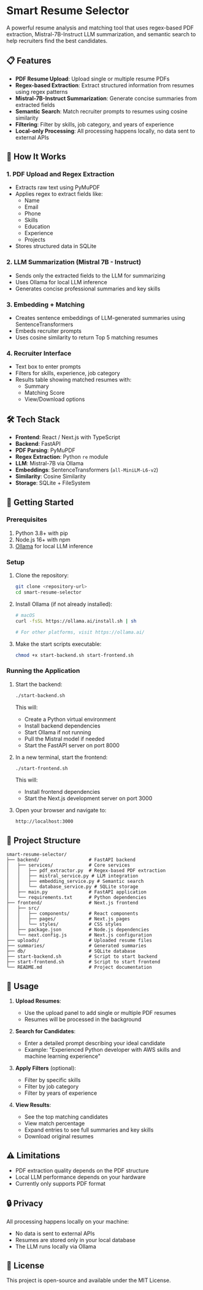 # Smart Resume Selector

A powerful resume analysis and matching tool that uses regex-based PDF extraction, Mistral-7B-Instruct LLM summarization, and semantic search to help recruiters find the best candidates.

## 📋 Features

- **PDF Resume Upload**: Upload single or multiple resume PDFs
- **Regex-based Extraction**: Extract structured information from resumes using regex patterns
- **Mistral-7B-Instruct Summarization**: Generate concise summaries from extracted fields
- **Semantic Search**: Match recruiter prompts to resumes using cosine similarity
- **Filtering**: Filter by skills, job category, and years of experience
- **Local-only Processing**: All processing happens locally, no data sent to external APIs

## 🧠 How It Works

### 1. PDF Upload and Regex Extraction
- Extracts raw text using PyMuPDF
- Applies regex to extract fields like:
  - Name
  - Email
  - Phone
  - Skills
  - Education
  - Experience
  - Projects
- Stores structured data in SQLite

### 2. LLM Summarization (Mistral 7B - Instruct)
- Sends only the extracted fields to the LLM for summarizing
- Uses Ollama for local LLM inference
- Generates concise professional summaries and key skills

### 3. Embedding + Matching
- Creates sentence embeddings of LLM-generated summaries using SentenceTransformers
- Embeds recruiter prompts
- Uses cosine similarity to return Top 5 matching resumes

### 4. Recruiter Interface
- Text box to enter prompts
- Filters for skills, experience, job category
- Results table showing matched resumes with:
  - Summary
  - Matching Score
  - View/Download options

## 🛠️ Tech Stack

- **Frontend**: React / Next.js with TypeScript
- **Backend**: FastAPI
- **PDF Parsing**: PyMuPDF
- **Regex Extraction**: Python `re` module
- **LLM**: Mistral-7B via Ollama
- **Embeddings**: SentenceTransformers (`all-MiniLM-L6-v2`)
- **Similarity**: Cosine Similarity
- **Storage**: SQLite + FileSystem

## 🚀 Getting Started

### Prerequisites

1. Python 3.8+ with pip
2. Node.js 16+ with npm
3. [Ollama](https://ollama.ai/) for local LLM inference

### Setup

1. Clone the repository:
   ```bash
   git clone <repository-url>
   cd smart-resume-selector
   ```

2. Install Ollama (if not already installed):
   ```bash
   # macOS
   curl -fsSL https://ollama.ai/install.sh | sh
   
   # For other platforms, visit https://ollama.ai/
   ```

3. Make the start scripts executable:
   ```bash
   chmod +x start-backend.sh start-frontend.sh
   ```

### Running the Application

1. Start the backend:
   ```bash
   ./start-backend.sh
   ```
   This will:
   - Create a Python virtual environment
   - Install backend dependencies
   - Start Ollama if not running
   - Pull the Mistral model if needed
   - Start the FastAPI server on port 8000

2. In a new terminal, start the frontend:
   ```bash
   ./start-frontend.sh
   ```
   This will:
   - Install frontend dependencies
   - Start the Next.js development server on port 3000

3. Open your browser and navigate to:
   ```
   http://localhost:3000
   ```

## 📁 Project Structure

```
smart-resume-selector/
├── backend/                  # FastAPI backend
│   ├── services/             # Core services
│   │   ├── pdf_extractor.py  # Regex-based PDF extraction
│   │   ├── mistral_service.py # LLM integration
│   │   ├── embedding_service.py # Semantic search
│   │   └── database_service.py # SQLite storage
│   ├── main.py               # FastAPI application
│   └── requirements.txt      # Python dependencies
├── frontend/                 # Next.js frontend
│   ├── src/
│   │   ├── components/       # React components
│   │   ├── pages/            # Next.js pages
│   │   └── styles/           # CSS styles
│   ├── package.json          # Node.js dependencies
│   └── next.config.js        # Next.js configuration
├── uploads/                  # Uploaded resume files
├── summaries/                # Generated summaries
├── db/                       # SQLite database
├── start-backend.sh          # Script to start backend
├── start-frontend.sh         # Script to start frontend
└── README.md                 # Project documentation
```

## 📝 Usage

1. **Upload Resumes**:
   - Use the upload panel to add single or multiple PDF resumes
   - Resumes will be processed in the background

2. **Search for Candidates**:
   - Enter a detailed prompt describing your ideal candidate
   - Example: "Experienced Python developer with AWS skills and machine learning experience"

3. **Apply Filters** (optional):
   - Filter by specific skills
   - Filter by job category
   - Filter by years of experience

4. **View Results**:
   - See the top matching candidates
   - View match percentage
   - Expand entries to see full summaries and key skills
   - Download original resumes

## ⚠️ Limitations

- PDF extraction quality depends on the PDF structure
- Local LLM performance depends on your hardware
- Currently only supports PDF format

## 🔒 Privacy

All processing happens locally on your machine:
- No data is sent to external APIs
- Resumes are stored only in your local database
- The LLM runs locally via Ollama

## 📄 License

This project is open-source and available under the MIT License.
